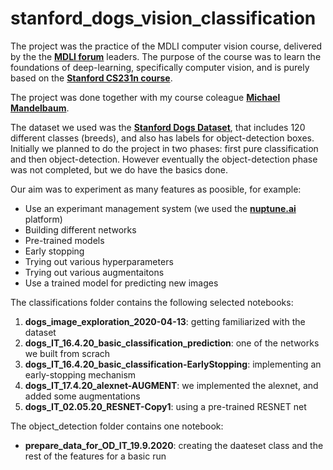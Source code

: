 # stanford_dogs_vision_classification
The project was the practice of the MDLI computer vision course, delivered by the the [**MDLI forum**](https://www.facebook.com/groups/MDLI1/) leaders. The purpose of the course was to learn the foundations of deep-learning, specifically computer vision, and is purely based on the [**Stanford CS231n course**](http://cs231n.stanford.edu/).

The project was done together with my course coleague [**Michael Mandelbaum**](https://github.com/githmm).

The dataset we used was the [**Stanford Dogs Dataset**](http://vision.stanford.edu/aditya86/ImageNetDogs/main.html), that includes 120 different classes (breeds), and also has labels for object-detection boxes. Initially we planned to do the project in two phases: first pure classification and then object-detection. However eventually the object-detection phase was not completed, but we do have the basics done.

Our aim was to experiment as many features as poosible, for example:
- Use an experimant management system (we used the [**nuptune.ai**](https://neptune.ai/) platform)
- Building different networks
- Pre-trained models
- Early stopping
- Trying out various hyperparameters
- Trying out various augmentaitons
- Use a trained model for predicting new images

The classifications folder contains the following selected notebooks:
1. **dogs_image_exploration_2020-04-13**: getting familiarized with the dataset
2. **dogs_IT_16.4.20_basic_classification_prediction**: one of the networks we built from scrach
3. **dogs_IT_16.4.20_basic_classification-EarlyStopping**: implementing an early-stopping mechanism
4. **dogs_IT_17.4.20_alexnet-AUGMENT**: we implemented the alexnet, and added some augmentations
5. **dogs_IT_02.05.20_RESNET-Copy1**: using a pre-trained RESNET net

The object_detection folder contains one notebook:
- **prepare_data_for_OD_IT_19.9.2020**: creating the daateset class and the rest of the features for a basic run
